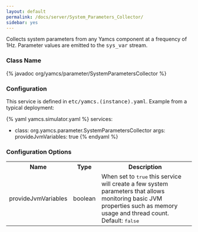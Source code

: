 ```yaml
---
layout: default
permalink: /docs/server/System_Parameters_Collector/
sidebar: yes
---
```


Collects system parameters from any Yamcs component at a frequency of 1Hz. Parameter values are emitted to the <tt>sys_var</tt> stream.

### Class Name
{% javadoc org/yamcs/parameter/SystemParametersCollector %}

### Configuration

This service is defined in <tt>etc/yamcs.(instance).yaml</tt>. Example from a typical deployment:

{% yaml yamcs.simulator.yaml %}
services:
  - class: org.yamcs.parameter.SystemParametersCollector
    args:
      provideJvmVariables: true
{% endyaml %}

### Configuration Options

<table class="inline">
  <tr>
    <th>Name</th>
    <th>Type</th>
    <th>Description</th>
  </tr>
  <tr>
    <td class="code">provideJvmVariables</td>
    <td class="code">boolean</td>
    <td>When set to <tt>true</tt> this service will create a few system parameters that allows monitoring basic JVM properties such as memory usage and thread count. Default: <tt>false</tt></td>
  </tr>
</table>
